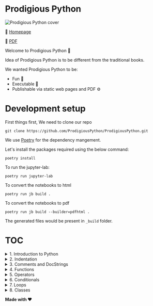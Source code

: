 # Prodigious Python

![Prodigious Python cover](https://github.com/ProdigiousPython/AssetStore/blob/main/Prodigious%20Python%20Cover.png?raw=true)

🚀 [Homepage](https://prodigiouspython.github.io/ProdigiousPython)

📖 [PDF](https://drive.google.com/file/d/1DF1IhLzjnLSzSlNO3PE1hcuv_Cgx6bAS/view?usp=sharing)

Welcome to Prodigious Python 🐍

Idea of Prodigious Python is to be different from the traditional books. 

We wanted Prodigious Python to be:

* Fun 🎉
* Executable 🤖
* Publishable via static web pages and PDF ⚙️

# Development setup

First things first, We need to clone our repo

```shell
git clone https://github.com/ProdigiousPython/ProdigiousPython.git
```

We use [Poetry](https://python-poetry.org/) for the dependency mangement.

Let's install the packages required using the below command:

```shell
poetry install
```

To run the jupyter-lab:

```shell
poetry run jupyter-lab
```

To convert the notebooks to html

```shell
poetry run jb build .
```

To convert the notebooks to pdf

```shell
poetry run jb build --builder=pdfhtml .
```
The generated files would be present in `_build` folder.

# TOC


<details>
  <summary>1. Introduction to Python</summary>

  1. [Getting Started with Python language](https://github.com/ProdigiousPython/ProdigiousPython/blob/develop/prodigiouspython/Chapter_1/1_Getting_Started_With_Python_Language.ipynb)
  2. [Creating Variables and assigning values](https://github.com/ProdigiousPython/ProdigiousPython/blob/develop/prodigiouspython/Chapter_1/2_Creating_Variables_and_Assigning_Values.ipynb)
  3. [Keywords and Variable Naming](https://github.com/ProdigiousPython/ProdigiousPython/blob/develop/prodigiouspython/Chapter_1/3_Keywords_and_Variable_naming.ipynb)
  4. [Datatypes](https://github.com/ProdigiousPython/ProdigiousPython/blob/develop/prodigiouspython/Chapter_1/4_Datatypes.ipynb)
  5. [Collection Types](https://github.com/ProdigiousPython/ProdigiousPython/blob/develop/prodigiouspython/Chapter_1/5_Collection_Types.ipynb)
  6. [IDEs for Python](https://github.com/ProdigiousPython/ProdigiousPython/blob/develop/prodigiouspython/Chapter_1/6_IDEs_for_Python.ipynb)
  7. [User Input](https://github.com/ProdigiousPython/ProdigiousPython/blob/develop/prodigiouspython/Chapter_1/7_User_Input.ipynb)
  8. [Builtins](https://github.com/ProdigiousPython/ProdigiousPython/blob/develop/prodigiouspython/Chapter_1/8_Builtins.ipynb)
  9. [Modules](https://github.com/ProdigiousPython/ProdigiousPython/blob/develop/prodigiouspython/Chapter_1/9_Modules.ipynb)
  10. [String Representation of Objects](https://github.com/ProdigiousPython/ProdigiousPython/blob/develop/prodigiouspython/Chapter_1/10_String_representations_of_objects.ipynb)
  11. [Installing Packages](https://github.com/ProdigiousPython/ProdigiousPython/blob/develop/prodigiouspython/Chapter_1/11_Installing_Packages.ipynb)
  12. [Help Utility](https://github.com/ProdigiousPython/ProdigiousPython/blob/develop/prodigiouspython/Chapter_1/12_Help_Utility.ipynb)
</details>
<details>
  <summary>2. Indentation</summary>

  1. [Indentation](https://github.com/ProdigiousPython/ProdigiousPython/blob/develop/prodigiouspython/Chapter_2/1_Indentation.ipynb)
</details>
<details>
  <summary>3. Comments and DocStrings</summary>

  1. [Comments and Docstrings](https://github.com/ProdigiousPython/ProdigiousPython/blob/develop/prodigiouspython/Chapter_3/1_Comments_and_docstrings.ipynb)
</details>
<details>
  <summary>4. Functions</summary>

  1. [Functions](https://github.com/ProdigiousPython/ProdigiousPython/blob/develop/prodigiouspython/Chapter_4/1_Functions.ipynb)
  2. [Positional Arguments](https://github.com/ProdigiousPython/ProdigiousPython/blob/develop/prodigiouspython/Chapter_4/2_Positional_Arguments.ipynb)
  3. [Unnamed Positional Arguments](https://github.com/ProdigiousPython/ProdigiousPython/blob/develop/prodigiouspython/Chapter_4/3_Unnamed_Positional_Arguments.ipynb)
  4. [Keyword only Arguments](https://github.com/ProdigiousPython/ProdigiousPython/blob/develop/prodigiouspython/Chapter_4/4_Keyword_only_arguments.ipynb)
  5. [Keyword Arguments](https://github.com/ProdigiousPython/ProdigiousPython/blob/develop/prodigiouspython/Chapter_4/5_Keyword_arguments.ipynb)
  6. [Default Arguments](https://github.com/ProdigiousPython/ProdigiousPython/blob/develop/prodigiouspython/Chapter_4/6_Default_Arguments.ipynb)
  7. [TLDR about Function Arguments](https://github.com/ProdigiousPython/ProdigiousPython/blob/develop/prodigiouspython/Chapter_4/7_TLDR_about_Functions_arguments.ipynb)
  8. [Lambda Functions](https://github.com/ProdigiousPython/ProdigiousPython/blob/develop/prodigiouspython/Chapter_4/8_Lambda_functions.ipynb)
</details>
<details>
  <summary>5. Operators</summary>

  1. [Mathematical Operators](https://github.com/ProdigiousPython/ProdigiousPython/blob/develop/prodigiouspython/Chapter_5/1_Mathematical_Operators.ipynb)
  2. [Boolean Operators](https://github.com/ProdigiousPython/ProdigiousPython/blob/develop/prodigiouspython/Chapter_5/2_Boolean_Operators.ipynb)
  3. [Comparison Operators](https://github.com/ProdigiousPython/ProdigiousPython/blob/develop/prodigiouspython/Chapter_5/3_Comparison_Operators.ipynb)
</details>
<details>
  <summary>6. Conditionals</summary>

  1. [Conditionals](https://github.com/ProdigiousPython/ProdigiousPython/blob/develop/prodigiouspython/Chapter_6/1_Conditionals.ipynb)
</details>
<details>
  <summary>7. Loops</summary>

  1. [Loops](https://github.com/ProdigiousPython/ProdigiousPython/blob/develop/prodigiouspython/Chapter_7/1_Loops.ipynb)
</details>
<details>
  <summary>8. Classes</summary>

  1. [Classes](https://github.com/ProdigiousPython/ProdigiousPython/blob/develop/prodigiouspython/Chapter_8/1_Classes.ipynb)
  2. [Class Attributes](https://github.com/ProdigiousPython/ProdigiousPython/blob/develop/prodigiouspython/Chapter_8/2_Class_Attributes.ipynb)
  3. [Class Static Methods](https://github.com/ProdigiousPython/ProdigiousPython/blob/develop/prodigiouspython/Chapter_8/3_Class_Static_Methods.ipynb)
</details>


**Made with ❤️**
